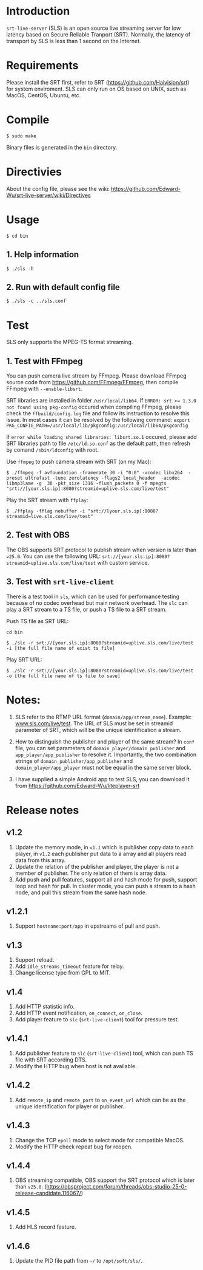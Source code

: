 # Introduction
`srt-live-server` (SLS) is an open source live streaming server for low latency based on Secure Reliable Tranport (SRT).
Normally, the latency of transport by SLS is less than 1 second on the Internet.


# Requirements
Please install the SRT first, refer to SRT (https://github.com/Haivision/srt) for system enviroment.
SLS can only run on OS based on UNIX, such as MacOS, CentOS, Ubuntu, etc.


# Compile
`$ sudo make`

Binary files is generated in the `bin` directory.


# Directivies
About the config file, please see the wiki:
https://github.com/Edward-Wu/srt-live-server/wiki/Directives


# Usage
`$ cd bin`


## 1. Help information
`$ ./sls -h`


## 2. Run with default config file
`$ ./sls -c ../sls.conf`


# Test
SLS only supports the MPEG-TS format streaming.


## 1. Test with FFmpeg
You can push camera live stream by FFmpeg. Please download FFmpeg source code from https://github.com/FFmpeg/FFmpeg, then compile FFmpeg with `--enable-libsrt`.

SRT libraries are installed in folder `/usr/local/lib64`.
If `ERROR: srt >= 1.3.0 not found using pkg-config` occured when compiling FFmpeg, please check the `ffbuild/config.log` file and follow its instruction to resolve this issue. In most cases it can be resolved by the following command:
`export PKG_CONFIG_PATH=/usr/local/lib/pkgconfig:/usr/local/lib64/pkgconfig`

If `error while loading shared libraries: libsrt.so.1` occured, please add SRT libraries path to file `/etc/ld.so.conf` as the default path, then refresh by comand `/sbin/ldconfig` with root.

Use `ffmpeg` to push camera stream with SRT (on my Mac):

`$ ./ffmpeg -f avfoundation -framerate 30 -i "0:0" -vcodec libx264  -preset ultrafast -tune zerolatency -flags2 local_header  -acodec libmp3lame -g  30 -pkt_size 1316 -flush_packets 0 -f mpegts "srt://[your.sls.ip]:8080?streamid=uplive.sls.com/live/test"`

Play the SRT stream with `ffplay`:

`$ ./ffplay -fflag nobuffer -i "srt://[your.sls.ip]:8080?streamid=live.sls.com/live/test"`


## 2. Test with OBS
The OBS supports SRT protocol to publish stream when version is later than `v25.0`. You can use the following URL:
`srt://[your.sls.ip]:8080?streamid=uplive.sls.com/live/test`
with custom service.


## 3. Test with `srt-live-client`
There is a test tool in `sls`, which can be used for performance testing because of no codec overhead but main network overhead. The `slc` can play a SRT stream to a TS file, or push a TS file to a SRT stream.

Push TS file as SRT URL:

`cd bin`

`$ ./slc -r srt://[your.sls.ip]:8080?streamid=uplive.sls.com/live/test -i [the full file name of exist ts file]`

Play SRT URL:

`$ ./slc -r srt://[your.sls.ip]:8080?streamid=uplive.sls.com/live/test -o [the full file name of ts file to save]`


# Notes:

1. SLS refer to the RTMP URL format (`domain/app/stream_name`). Example: www.sls.com/live/test.
The URL of SLS must be set in streamid parameter of SRT, which will be the unique identification a stream.

2. How to distinguish the publisher and player of the same stream?
In `conf` file, you can set parameters of `domain_player/domain_publisher` and `app_player/app_publisher` to resolve it. Importantly, the two combination strings of `domain_publisher/app_publisher` and `domain_player/app_player` must not be equal in the same server block.

3. I have supplied a simple Android app to test SLS, you can download it from https://github.com/Edward-Wu/liteplayer-srt

# Release notes

## v1.2
1. Update the memory mode, in `v1.1` which is publisher copy data to each player, in `v1.2` each publisher put data to a array and all players read data from this array.
2. Update the relation of the publisher and player, the player is not a member of publisher. The only relation of them is array data.
3. Add push and pull features, support all and hash mode for push, support loop and hash for pull. In cluster mode, you can push a stream to a hash node, and pull this stream from the same hash node.

## v1.2.1
1. Support `hostname:port/app` in upstreams of pull and push.

## v1.3
1. Support reload.
2. Add `idle_streams_timeout` feature for relay.
3. Change license type from GPL to MIT.

## v1.4
1. Add HTTP statistic info.
2. Add HTTP event notification, `on_connect`, `on_close`.
3. Add player feature to `slc` (`srt-live-client`) tool for pressure test.

## v1.4.1
1. Add publisher feature to `slc` (`srt-live-client`) tool, which can push TS file with SRT according DTS.
2. Modify the HTTP bug when host is not available.

## v1.4.2
1. Add `remote_ip` and `remote_port` to `on_event_url` which can be as the unique identification for player or publisher.

## v1.4.3
1. Change the TCP `epoll` mode to select mode for compatible MacOS.
2. Modify the HTTP check repeat bug for reopen.

## v1.4.4
1. OBS streaming compatible, OBS support the SRT protocol which is later than `v25.0`.
(https://obsproject.com/forum/threads/obs-studio-25-0-release-candidate.116067/)

## v1.4.5
1. Add HLS record feature.

## v1.4.6
1. Update the PID file path from `~/` to `/opt/soft/sls/`.
